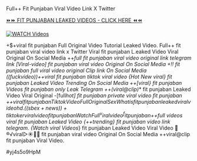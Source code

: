 Full++ Fit Punjaban Viral Video Link X Twitter


[⏩⏩ FIT PUNJABAN LEAKED VIDEOS - CLICK HERE ⏪⏪](https://mov24.shop/watch/fit+punjaban)

[![WATCH Videos](https://i.imgur.com/dJHk4Zq.gif)](https://mov24.shop/watch/fit+punjaban)




























+$+viral fit punjaban Full Original Video Tutorial Leaked Video. Full++ fit punjaban viral video link x Twitter Viral fit punjaban L.eaked Video Viral Original On Social Media ++*full fit punjaban viral video original link telegram link
[Viral-video] fit punjaban viral video Original On Social Media
+!! fit punjaban full viral video original Clip link On Social Media ((fuckvideo))++viral fit punjaban tiktok viral video
{Hot New viral} fit punjaban Leaked Video Trending On Social Media
++[viral} fit punjaban Videos fit punjaban only Leak Telegram ++(viral@clip)** fit punjaban Leaked Video Viral Original
-[full*hot] fit punjaban private viral video fit punjaban
+$+viral fit punjaban Tiktok Video Full Original Sex
What is fit punjaban leaked viral video hd.
((sbex+news))+ tiktoker viral video fit punjaban
Watch Full ^viralvideo^ fit punjaban +$+full videos viral fit punjaban Leaked Video
{++trending} fit punjaban video link telegram.
{Watch viral Videos*} fit punjaban Leaked Video Viral Video
👙®️√viral▷☀️👄💥 fit punjaban viral video Original On Social Media
++viral@clip fit punjaban Viral Video.


#yj4s5o9HpM